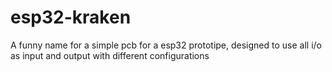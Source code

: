 # esp32-kraken
A funny name for a simple pcb for a esp32 prototipe,  designed to use all i/o as input and output with different configurations


